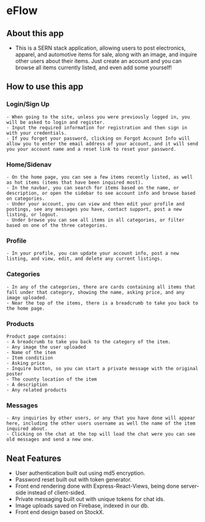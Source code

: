 # eFlow

## About this app
- This is a SERN stack application, allowing users to post electronics, apparel, and automotive items for sale, along with an image, and inquire other users about their items. Just create an account and you can browse all items currently listed, and even add some yourself!

## How to use this app

 ### Login/Sign Up
    - When going to the site, unless you were previously logged in, you will be asked to login and register.
    - Input the required information for registration and then sign in with your credentials.
    - If you forget your password, clicking on Forgot Account Info will allow you to enter the email address of your account, and it will send you your account name and a reset link to reset your password.

 ### Home/Sidenav
    - On the home page, you can see a few items recently listed, as well as hot items (items that have been inquired most).
    - In the navbar, you can search for items based on the name, or description, or open the sidebar to see account info and browse based on categories.
    - Under your account, you can view and then edit your profile and postings, see any messages you have, contact support, post a new listing, or logout.
    - Under browse you can see all items in all categories, or filter based on one of the three categories. 

### Profile
    - In your profile, you can update your account info, post a new listing, and view, edit, and delete any current listings.

### Categories
    - In any of the categories, there are cards containing all items that fall under that category, showing the name, asking price, and any image uploaded. 
    - Near the top of the items, there is a breadcrumb to take you back to the home page.

### Products
    Product page contains: 
    - A breadcrumb to take you back to the category of the item. 
    - Any image the user uploaded
    - Name of the item
    - Item conditiion
    - Asking price
    - Inquire button, so you can start a private message with the original poster
    - The county location of the item
    - A description
    - Any related products

### Messages
    - Any inquiries by other users, or any that you have done will appear here, including the other users username as well the name of the item inquired about.
    - Clicking on the chat at the top will load the chat were you can see old messages and send a new one. 


## Neat Features
- User authentication built out using md5 encryption.
- Password reset built out with token generator.
- Front end rendering done with Express-React-Views, being done server-side instead of client-sided.
- Private messaging built out with unique tokens for chat ids. 
- Image uploads saved on Firebase, indexed in our db.
- Front end design based on StockX. 